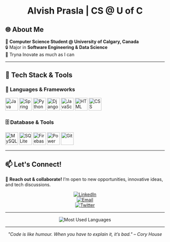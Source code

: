 <h1 align="center"> Alvish Prasla | CS @ U of C </h1>

## 🌐 About Me
🚀 **Computer Science Student @ University of Calgary, Canada**  
🔒 Major in **Software Engineering & Data Science**  
🌟 Tryna Inovate as much as I can

---

## 🔧 Tech Stack & Tools

### 🚀 Languages & Frameworks  
[<img src="https://cdn.jsdelivr.net/gh/devicons/devicon/icons/java/java-original.svg" width="40" height="40" alt="Java"/>](https://www.java.com)
[<img src="https://cdn.jsdelivr.net/gh/devicons/devicon/icons/spring/spring-original.svg" width="40" height="40" alt="Spring Boot"/>](https://spring.io/projects/spring-boot)
[<img src="https://cdn.jsdelivr.net/gh/devicons/devicon/icons/python/python-original.svg" width="40" height="40" alt="Python"/>](https://www.python.org)
[<img src="https://cdn.jsdelivr.net/gh/devicons/devicon/icons/django/django-plain.svg" width="40" height="40" alt="Django"/>](https://www.djangoproject.com)
[<img src="https://cdn.jsdelivr.net/gh/devicons/devicon/icons/javascript/javascript-original.svg" width="40" height="40" alt="JavaScript"/>](https://developer.mozilla.org/en-US/docs/Web/JavaScript)
[<img src="https://cdn.jsdelivr.net/gh/devicons/devicon/icons/html5/html5-original.svg" width="40" height="40" alt="HTML"/>](https://developer.mozilla.org/en-US/docs/Web/HTML)
[<img src="https://cdn.jsdelivr.net/gh/devicons/devicon/icons/css3/css3-original.svg" width="40" height="40" alt="CSS"/>](https://developer.mozilla.org/en-US/docs/Web/CSS)

### 🗄️ Database & Tools  
[<img src="https://cdn.jsdelivr.net/gh/devicons/devicon/icons/mysql/mysql-original.svg" width="40" height="40" alt="MySQL"/>](https://www.mysql.com)
[<img src="https://cdn.jsdelivr.net/gh/devicons/devicon/icons/sqlite/sqlite-original.svg" width="40" height="40" alt="SQLite"/>](https://www.sqlite.org)
[<img src="https://www.vectorlogo.zone/logos/firebase/firebase-icon.svg" width="40" height="40" alt="Firebase"/>](https://firebase.google.com)
[<img src="https://upload.wikimedia.org/wikipedia/commons/c/cf/New_Power_BI_Logo.svg" width="40" height="40" alt="Power BI"/>](https://powerbi.microsoft.com)
[<img src="https://cdn.jsdelivr.net/gh/devicons/devicon/icons/git/git-original.svg" width="40" height="40" alt="Git"/>](https://git-scm.com)

---

## 📫 Let's Connect!
📩 **Reach out & collaborate!** I’m open to new opportunities, innovative ideas, and tech discussions.

<div align="center">
  
[![LinkedIn](https://img.shields.io/badge/LinkedIn-Connect-blue?style=for-the-badge&logo=linkedin)](https://www.linkedin.com/in/alvish-prasla)  
[![Email](https://img.shields.io/badge/Email-Contact-red?style=for-the-badge&logo=gmail)](mailto:alvishprasla11@gmail.com)  
[![Twitter](https://img.shields.io/badge/Twitter-Follow-blue?style=for-the-badge&logo=twitter)](https://twitter.com/alvishprasla)

</div>

---

<p align="center">
  <img src="https://github-readme-stats.vercel.app/api/top-langs/?username=alvishprasla11&layout=compact&theme=radical" alt="Most Used Languages"/>
</p>

---

<p align="center">
  <i>"Code is like humour. When you have to explain it, it’s bad." – Cory House</i>
</p>
